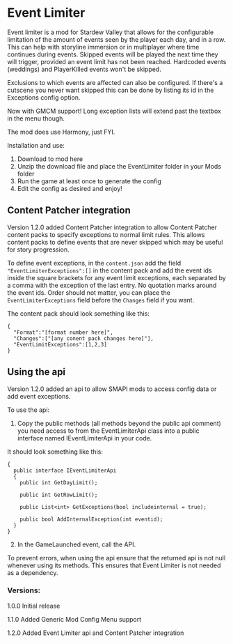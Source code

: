# Event Limiter

Event limiter is a mod for Stardew Valley that allows for the configurable limitation of the amount of events seen by the player each day, and in a row. 
This can help with storyline immersion or in multiplayer where time continues during events. 
Skipped events will be played the next time they will trigger, provided an event limit has not been reached.
Hardcoded events (weddings) and PlayerKilled events won't be skipped.

Exclusions to which events are affected can also be configured. If there's a cutscene you never want skipped this can be done by listing its id in the Exceptions config option.

Now with GMCM support! Long exception lists will extend past the textbox in the menu though.

The mod does use Harmony, just FYI.

Installation and use:
1. Download to mod here
2. Unzip the download file and place the EventLimiter folder in your Mods folder
3. Run the game at least once to generate the config
4. Edit the config as desired and enjoy!

## Content Patcher integration ##

Version 1.2.0 added Content Patcher integration to allow Content Patcher content packs to specify exceptions to normal limit rules. This allows content packs to define events that are never skipped which may be useful for story progression.

To define event exceptions, in the ```content.json``` add the field ```"EventLimiterExceptions":[]``` in the content pack and add the event ids inside the square brackets for any event limit exceptions, each separated by a comma with the exception of the last entry. No quotation marks around the event ids. Order should not matter, you can place the ```EventLimiterExceptions``` field before the ```Changes``` field if you want.

The content pack should look something like this:
```
{
  "Format":"[format number here]",
  "Changes":["[any conent pack changes here]"],
  "EventLimitExceptions":[1,2,3]
}
```

## Using the api ##

Version 1.2.0 added an api to allow SMAPI mods to access config data or add event exceptions.

To use the api:
1. Copy the public methods (all methods beyond the public api comment) you need access to from the EventLimiterApi class into a public interface named IEventLimiterApi in your code.

It should look something like this:
```
{
  public interface IEventLimiterApi
  {
    public int GetDayLimit();
    
    public int GetRowLimit();
    
    public List<int> GetExceptions(bool includeinternal = true);
    
    public bool AddInternalException(int eventid);
  }
}
```
2. In the GameLaunched event, call the API.

To prevent errors, when using the api ensure that the returned api is not null whenever using its methods. This ensures that Event Limiter is not needed as a dependency.

### Versions: ###
1.0.0 Initial release

1.1.0 Added Generic Mod Config Menu support

1.2.0 Added Event Limiter api and Content Patcher integration
